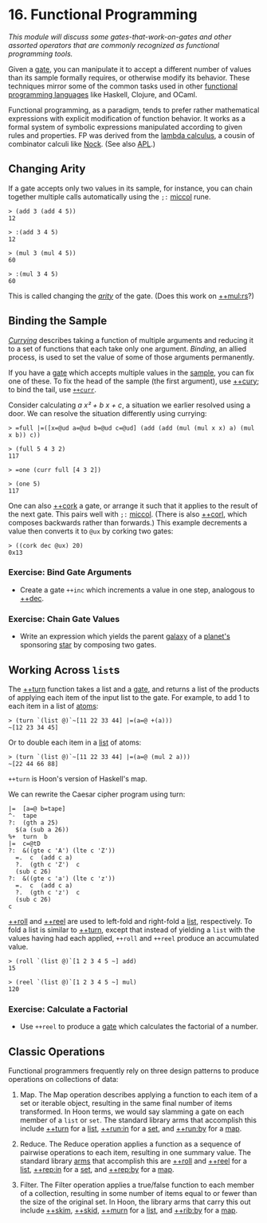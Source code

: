 # 16. Functional Programming

_This module will discuss some gates-that-work-on-gates and other assorted operators that are commonly recognized as functional programming tools._

Given a [gate](/glossary/gate), you can manipulate it to accept a different number of values than its sample formally requires, or otherwise modify its behavior.  These techniques mirror some of the common tasks used in other [functional programming languages](https://en.wikipedia.org/wiki/Functional_programming) like Haskell, Clojure, and OCaml.

Functional programming, as a paradigm, tends to prefer rather mathematical expressions with explicit modification of function behavior.  It works as a formal system of symbolic expressions manipulated according to given rules and properties.  FP was derived from the [lambda calculus](https://en.wikipedia.org/wiki/Lambda_calculus), a cousin of combinator calculi like [Nock](/glossary/nock).  (See also [APL](https://en.wikipedia.org/wiki/APL_%28programming_language%29).)

##  Changing Arity

If a gate accepts only two values in its sample, for instance, you can chain together multiple calls automatically using the `;:` [miccol](/language/hoon/reference/rune/mic#-miccol) rune.

```hoon
> (add 3 (add 4 5))
12

> :(add 3 4 5)
12

> (mul 3 (mul 4 5))
60

> :(mul 3 4 5)
60
```

This is called changing the [_arity_](https://en.wikipedia.org/wiki/Arity) of the gate.  (Does this work on [++mul:rs](/language/hoon/reference/stdlib/3b#mulrs)?)


##  Binding the Sample

[_Currying_](https://en.wikipedia.org/wiki/Currying) describes taking a function of multiple arguments and reducing it to a set of functions that each take only one argument.  _Binding_, an allied process, is used to set the value of some of those arguments permanently.

If you have a [gate](/glossary/gate) which accepts multiple values in the [sample](/glossary/sample), you can fix one of these.  To fix the head of the sample (the first argument), use [++cury](/language/hoon/reference/stdlib/2n#cury); to bind the tail, use [`++curr`](/language/hoon/reference/stdlib/2n#curr).

Consider calculating _a x² + b x + c_, a situation we earlier resolved using a door.  We can resolve the situation differently using currying:

```hoon
> =full |=([x=@ud a=@ud b=@ud c=@ud] (add (add (mul (mul x x) a) (mul x b)) c))

> (full 5 4 3 2)
117

> =one (curr full [4 3 2])  

> (one 5)  
117
```

One can also [++cork](/language/hoon/reference/stdlib/2n#cork) a gate, or arrange it such that it applies to the result of the next gate.  This pairs well with `;:` [miccol](/language/hoon/reference/rune/mic#-miccol).  (There is also [++corl](/language/hoon/reference/stdlib/2n#corl), which composes backwards rather than forwards.) This example decrements a value then converts it to `@ux` by corking two gates:

```hoon
> ((cork dec @ux) 20)  
0x13
```

### Exercise:  Bind Gate Arguments

- Create a gate `++inc` which increments a value in one step, analogous to [++dec](/language/hoon/reference/stdlib/1a#dec).

### Exercise:  Chain Gate Values

- Write an expression which yields the parent [galaxy](/glossary/galaxy) of a [planet's](/glossary/planet) sponsoring [star](/glossary/star) by composing two gates.

##  Working Across `list`s

The [++turn](/language/hoon/reference/stdlib/2b#turn) function takes a list and a [gate](/glossary/gate), and returns a list of the products of applying each item of the input list to the gate. For example, to add 1 to each item in a list of [atoms](/glossary/atom):

```hoon
> (turn `(list @)`~[11 22 33 44] |=(a=@ +(a)))
~[12 23 34 45]
```
Or to double each item in a [list](/glossary/list) of atoms:

```hoon
> (turn `(list @)`~[11 22 33 44] |=(a=@ (mul 2 a)))
~[22 44 66 88]
```
`++turn` is Hoon's version of Haskell's map.

We can rewrite the Caesar cipher program using turn:

```hoon
|=  [a=@ b=tape]
^-  tape
?:  (gth a 25)
  $(a (sub a 26))
%+  turn  b
|=  c=@tD
?:  &((gte c 'A') (lte c 'Z'))
  =.  c  (add c a)
  ?.  (gth c 'Z')  c
  (sub c 26)
?:  &((gte c 'a') (lte c 'z'))
  =.  c  (add c a)
  ?.  (gth c 'z')  c
  (sub c 26)
c
```

[++roll](/language/hoon/reference/stdlib/2b#roll) and [++reel](/language/hoon/reference/stdlib/2b#reel) are used to left-fold and right-fold a [list](/glossary/list), respectively.  To fold a list is similar to [++turn](/language/hoon/reference/stdlib/2b#turn), except that instead of yielding a `list` with the values having had each applied, `++roll` and `++reel` produce an accumulated value.

```hoon
> (roll `(list @)`[1 2 3 4 5 ~] add)
15

> (reel `(list @)`[1 2 3 4 5 ~] mul)
120
```

### Exercise:  Calculate a Factorial

- Use `++reel` to produce a [gate](/glossary/gate) which calculates the factorial of a number.


##  Classic Operations

Functional programmers frequently rely on three design patterns to produce operations on collections of data:

1. Map.  The Map operation describes applying a function to each item of a set or iterable object, resulting in the same final number of items transformed.  In Hoon terms, we would say slamming a gate on each member of a `list` or `set`.  The standard library arms that accomplish this include [++turn](/language/hoon/reference/stdlib/2b#turn) for a [list](/glossary/list), [++run:in](/language/hoon/reference/stdlib/2h#repin) for a [set](/language/hoon/reference/stdlib/2o#set), and [++run:by](/language/hoon/reference/stdlib/2i#runby) for a [map](/language/hoon/reference/stdlib/2o#map).

2. Reduce.  The Reduce operation applies a function as a sequence of pairwise operations to each item, resulting in one summary value. The standard library [arms](/glossary/arm) that accomplish this are [++roll](/language/hoon/reference/stdlib/2b#roll) and [++reel](/language/hoon/reference/stdlib/2b#reel) for a [list](/glossary/list), [++rep:in](/language/hoon/reference/stdlib/2h#repin) for a [set](/language/hoon/reference/stdlib/2o#set), and [++rep:by](/language/hoon/reference/stdlib/2i#repby) for a [map](/language/hoon/reference/stdlib/2o#map).

3. Filter.  The Filter operation applies a true/false function to each member of a collection, resulting in some number of items equal to or fewer than the size of the original set.  In Hoon, the library arms that carry this out include [++skim](/language/hoon/reference/stdlib/2b#skim), [++skid](/language/hoon/reference/stdlib/2b#skid), [++murn](/language/hoon/reference/stdlib/2b#murn) for a [list](/glossary/list), and [++rib:by](/language/hoon/reference/stdlib/2i#ribby) for a [map](/language/hoon/reference/stdlib/2o#map).
